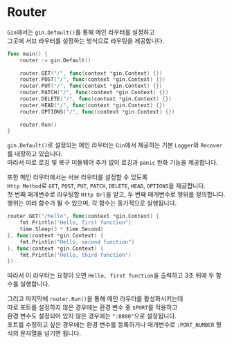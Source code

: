 # Router  
`Gin`에서는 `gin.Default()`를 통해 메인 라우터를 설정하고  
그곳에 서브 라우터를 설정하는 방식으로 라우팅을 제공합니다.  
```go
func main() {
    router := gin.Default()
    
    router.GET("/", func(context *gin.Context) {})
    router.POST("/", func(context *gin.Context) {})
    router.PUT("/", func(context *gin.Context) {})
    router.PATCH("/", func(context *gin.Context) {})
    router.DELETE("/", func(context *gin.Context) {})
    router.HEAD("/", func(context *gin.Context) {})
    router.OPTIONS("/", func(context *gin.Context) {})
    
    router.Run()
}
```
`gin.Default()`로 설정되는 메인 라우터는 `Gin`에서 제공하는 기본 `Logger`와 `Recover`를 내장하고 있습니다.  
따라서 따로 로깅 및 복구 미들웨어 추가 없이 로깅과 `panic` 완화 기능을 제공합니다.  

또한 메인 라우터에서는 서브 라우터를 설정할 수 있도록  
`Http Method`로 `GET`, `POST`, `PUT`, `PATCH`, `DELETE`, `HEAD`, `OPTIONS`을 제공합니다.  
첫 번째 매개변수로 라우팅할 `Http Url`을 받고, 두 번째 매개변수로 행위를 정의합니다.  
행위는 여러 함수가 될 수 있으며, 각 함수는 동기적으로 실행됩니다.  
```go
router.GET("/hello", func(context *gin.Context) {
    fmt.Println("Hello, first function")
    time.Sleep(3 * time.Second)
}, func(context *gin.Context) {
    fmt.Println("Hello, second function")
}, func(context *gin.Context) {
    fmt.Println("Hello, third function")
})
```
따라서 이 라우터는 요청이 오면 `Hello, first function`을 출력하고 3초 뒤에 두 함수를 실행합니다.  

그리고 마지막에 `router.Run()`을 통해 메인 라우터를 활성화시키는데  
따로 포트를 설정하지 않은 경우에는 환경 변수 중 `$PORT`를 적용하고  
환경 변수도 설정되어 있지 않은 경우에는 `":8080"`으로 설정됩니다.  
포트를 수정하고 싶은 경우에는 환경 변수를 등록하거나 매개변수로 `:PORT_NUMBER` 형식의 문자열을 넘기면 됩니다.  
